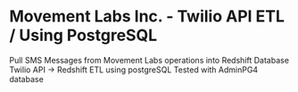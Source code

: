 # Movement Labs Inc. - Twilio API ETL / Using PostgreSQL

Pull SMS Messages from Movement Labs operations into Redshift Database
Twilio API -> Redshift ETL using postgreSQL 
Tested with AdminPG4 database
